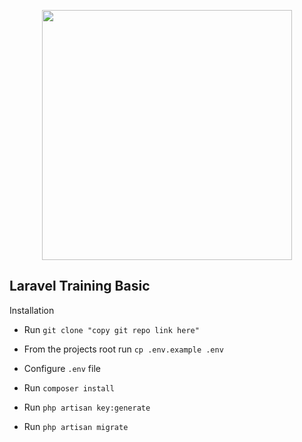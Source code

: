 <p align="center"><a href="https://laravel.com" target="_blank"><img src="https://raw.githubusercontent.com/laravel/art/master/logo-lockup/5%20SVG/2%20CMYK/1%20Full%20Color/laravel-logolockup-cmyk-red.svg" width="400"></a></p>

## Laravel Training Basic

Installation

* Run `git clone "copy git repo link here"`

* From the projects root run `cp .env.example .env`

* Configure `.env` file

* Run `composer install`

* Run `php artisan key:generate`

* Run `php artisan migrate`
